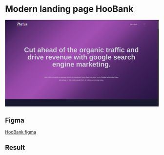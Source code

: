 # Modern landing page HooBank

<img src="https://raw.githubusercontent.com/Borys-Mch/plexus/master/Screenshot.png" alt="Displaying Screenshot.png">

## Figma

[HooBank figma](https://www.figma.com/file/bUGIPys15E78w9bs1l4tgS/HooBank?node-id=0%3A1)

## Result

<!-- [HooBank site](https://plexus.dbm.pp.ua/) -->

